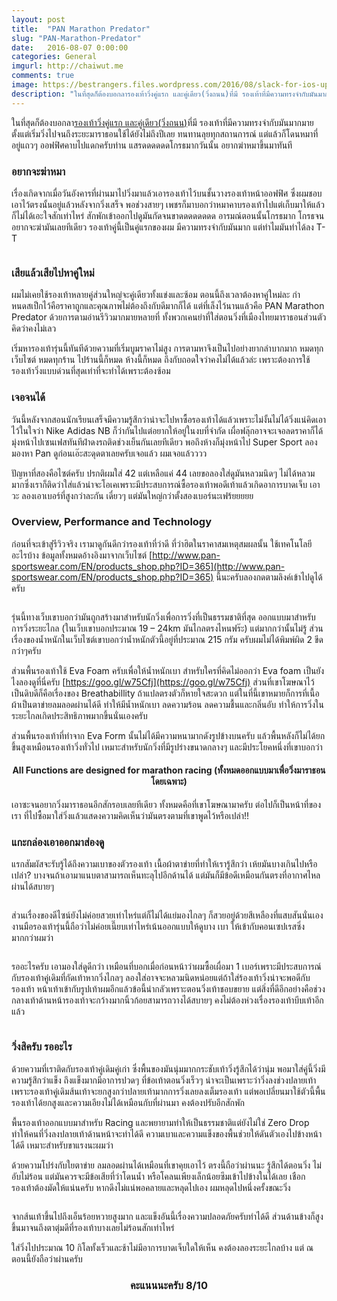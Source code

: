 ```yaml
---
layout: post
title:  "PAN Marathon Predator"
slug: "PAN-Marathon-Predator"
date:   2016-08-07 0:00:00
categories: General
imgurl: http://chaiwut.me
comments: true
image: https://bestrangers.files.wordpress.com/2016/08/slack-for-ios-upload-6.jpg
description: "ในที่สุดก็ต้องบอกลารองเท้าวิ่งคู่แรก และคู่เดียว(วิ่งถนน)ที่มี รองเท้าที่มีความทรงจำกับมันมากมาย ตั้งแต่เริ่มวิ่งไปจนถึงระยะมาราธอนใช้ได้ยังไม่ถึงปีเลย ทนทานลุยทุกสถานการณ์  แต่แล้วก็โดนหมาที่อยู่แถวๆ ออฟฟิศคาบไปแดกครับท่าน แสรดดดดดดโกรธมากวันนั้น อยากฆ่าหมาขึ้นมาทันที"
---
```

ในที่สุดก็ต้องบอกลา[รองเท้าวิ่งคู่แรก และคู่เดียว(วิ่งถนน)](https://bestrangers.wordpress.com/2016/02/04/newbalance-890-v5/)ที่มี รองเท้าที่มีความทรงจำกับมันมากมาย ตั้งแต่เริ่มวิ่งไปจนถึงระยะมาราธอนใช้ได้ยังไม่ถึงปีเลย ทนทานลุยทุกสถานการณ์  แต่แล้วก็โดนหมาที่อยู่แถวๆ ออฟฟิศคาบไปแดกครับท่าน แสรดดดดดดโกรธมากวันนั้น อยากฆ่าหมาขึ้นมาทันที

### อยากจะฆ่าหมา

เรื่องเกิดจากเมื่อวันอังคารที่ผ่านมาไปวิ่งมาแล้วเอารองเท้าไว้บนชั้นวางรองเท้าหน้าออฟฟิศ ซึ่งผมชอบเอาไว้ตรงนั้นอยู่แล้วหลังจากวิ่งเสร็จ พอช่วงสายๆ เพชรก็มาบอกว่าหมาคาบรองเท้าไปแต่เก็บมาให้แล้วก็ไม่ได้เอะใจสักเท่าไหร่ สักพักเข้าออกไปดูมันกัดจนขาดดดดดดดด อารมณ์ตอนนั้นโกรธมาก โกรธจนอยากจะฆ่ามันเลยทีเดียว รองเท้าคู่นี้เป็นคู่แรกของผม มีความทรงจำกับมันมาก แต่ทำไมมันทำได้ลง T-T

<center><img src="https://bestrangers.files.wordpress.com/2016/08/slack-for-ios-upload-4.jpg?w=736" alt=""></center>

### เสียแล้วเสียไปหาคู่ใหม่

ผมไม่เคยใช้รองเท้าหลายคู่ส่วนใหญ่จะคู่เดียวทั้งแข่งและซ้อม ตอนนี้ถึงเวลาต้องหาคู่ใหม่ละ กำหนดสเป็กไว้คือราคาถูกและคุณภาพไม่ต้องถึงกับดีมากก็ได้ แต่ที่เล็งไว้นานแล้วคือ PAN Marathon Predator ด้วยการตามอ่านรีวิวมากมายหลายที่ ทั้งพวกเคนย่าที่ใส่ตอนวิ่งที่เมืองไทยมาราธอนส่วนตัวคิดว่าคงไม่เลว

เริ่มหารองเท้ารุ่นนี้ทันทีด้วยความที่เริ่มบูมราคาไม่สูง การตามหาจึงเป็นไปอย่างยากลำบากมาก หมดทุกเว็บไซต์ หมดทุกร้าน ไปร้านนี้ก็หมด ห้างนี้ก็หมด ถึงกับถอดใจว่าคงไม่ได้แล้วล่ะ เพราะต้องการใช้รองเท้าวิ่งแบบด่วนที่สุดเท่าที่จะทำได้เพราะต้องซ้อม

### เจอจนได้

วันนี้หลังจากสอนนักเรียนเสร็จมีความรู้สึกว่าน่าจะไปหาซื้อรองเท้าได้แล้วเพราะไม่งั้นไม่ได้วิ่งแน่คิดเอาไว้ในใจว่า Nike Adidas NB ก็ว่ากันไปแต่อยากให้อยู่ในงบที่จำกัด เผื่อฟลุ๊กอาจจะเจอลดราคาก็ได้ มุ่งหน้าไปเซนเฟสทันทีฝ่าดงรถติดช่วงเย็นกันเลยทีเดียว พอถึงห้างก็มุ่งหน้าไป Super Sport ลองมองหา Pan ดูก่อนเอ๊ะสะดุดตาเลยครับเจอแล้ว ผมเจอแล้วววว

ปัญหาที่สองคือไซต์ครับ ปรกติผมใส่ 42 แต่เหลือแค่ 44 เลยขอลองใส่ดูมันหลวมนิดๆ ไม่ได้หลวมมากซึ่งเราก็ติดว่าใส่แล้วน่าจะโอเคเพราะมีประสบการณ์ซื้อรองเท้าพอดีเท้าแล้วเกิดอาการบาดเจ็บ เอาวะ ลองเอาเบอร์ที่สูงกว่าละกัน เดี๋ยวๆ แต่มันใหญ่กว่าตั้งสองเบอร์นะเฟร้ยยยยย

### Overview, Performance and Technology

ก่อนที่จะเข้าสู่รีวิวจริง เรามาดูกันดีกว่ารองเท้าที่ว่าดี ที่ว่าฮิตในราคาสมเหตุสมผลนั้น ใช้เทคโนโลยีอะไรบ้าง ข้อมูลทั้งหมดอ้างอิงมาจากเว็บไซต์ [http://www.pan-sportswear.com/EN/products_shop.php?ID=365](http://www.pan-sportswear.com/EN/products_shop.php?ID=365) นี้นะครับลองกดตามลิงค์เข้าไปดูได้ครับ

<center><img src="https://bestrangers.files.wordpress.com/2016/08/photo2012-21-255820be2c2042032200520pm.jpg?w=736" alt=""></center>

รุ่นนี้ทางเว็บเขาบอกว่ามันถูกสร้างมาสำหรับนักวิ่งเพื่อการวิ่งที่เป็นธรรมชาติที่สุด ออกแบบมาสำหรับการวิ่งระยะไกล (ในเว็บเขาบอกประมาณ 19 – 24km มันไกลตรงไหนฟร๊ะ) แต่มากกว่านั้นไม่รู้ ส่วนเรื่องของน้ำหนักในเว็บไซต์เขาบอกว่าน้ำหนักตัวนี้อยู่ที่ประมาณ 215 กรัม ครับผมไม่ได้พิมพ์ผิด 2 ขีดกว่าๆครับ

ส่วนพื้นรองเท้าใช้ Eva Foam ครับเพื่อให้น้ำหนักเบา สำหรับใครที่คิดไม่ออกว่า Eva foam เป็นยังไงลองดูที่นี่ครับ [https://goo.gl/w75Cfj](https://goo.gl/w75Cfj) ส่วนที่เขาโฆษณาไว้เป็นดิบดีก็คือเรื่องของ Breathabillity ถ้าแปลตรงตัวก็หายใจสะดวก แต่ในที่นี้เขาหมายก็การที่เนื้อผ้าเป็นตาข่ายลมลอดผ่านได้ดี ทำให้มีน้ำหนักเบา ลดความร้อน ลดความชื้นและกลิ่นอับ ทำให้การวิ่งในระยะไกลเกิดประสิทธิภาพมากขึ้นนั่นเองครับ

ส่วนพื้นรองเท้าที่ทำจาก Eva Form นั้นไม่ได้มีความหนามากดังรูปข้างบนครับ แล้วพื้นหลังก็ไม่ได้ยกขึ้นสูงเหมือนรองเท้าวิ่งทั่วไป เหมาะสำหรับนักวิ่งที่มีรูปร่างขนาดกลางๆ และมีประโยคหนึ่งที่เขาบอกว่า

<center>
	<h4>All Functions are designed for marathon racing (ทั้งหมดออกแบบมาเพื่อวิ่งมาราธอนโดยเฉพาะ)</h4>
</center>

เอาซะจนอยากวิ่งมาราธอนอีกสักรอบเลยทีเดียว ทั้งหมดคือที่เขาโฆษณามาครับ ต่อไปก็เป็นหน้าที่ของเรา ที่ไปซื้อมาใส่วิ่งแล้วแสดงความคิดเห็นว่ามันตรงตามที่เขาพูดไว้หรือเปล่า!!

### แกะกล่องเอาออกมาส่องดู

แรกสัมผัสจะรับรู้ได้ถึงความเบาของตัวรองเท้า เนื้อผ้าตาข่ายที่ทำให้เรารู้สึกว่า เห้ยมันบางเกินไปหรือเปล่า? บางจนถ้าเอามาแนบตาสามารถเห็นทะลุไปอีกด้านได้ แต่มันก็มีข้อดีเหมือนกันตรงที่อากาศไหลผ่านได้สบายๆ

<center><img src="https://bestrangers.files.wordpress.com/2016/08/13936554_1338685066161045_2011859832_n.jpg" alt=""></center>

ส่วนเรื่องของดีไซน์ยังไม่ค่อยสวยเท่าไหร่แต่ก็ไม่ได้แย่มองไกลๆ ก็สวยอยู่ด้วยสีเหลืองที่แสบสันนั่นเอง งานมือรองเท้ารุ่นนี้ถือว่าไม่ค่อยเนี๊ยบเท่าไหร่เน้นออกแบบให้ดูบาง เบา ให้เข้ากับคอนเซปเรสซิ่งมากกว่าผมว่า

<center><img src="https://bestrangers.files.wordpress.com/2016/08/13933034_1338748276154724_1729267317_n.jpg" alt=""></center>

รออะไรครับ เอามองใส่ดูดีกว่า เหมือนที่บอกเมื่อก่อนหน้าว่าผมซื้อเผื่อมา 1 เบอร์เพราะมีประสบการณ์กับรองเท้าคู่เดิมที่กัดเท้าหากวิ่งไกลๆ ลองใส่อาจจะหลวมนิดหน่อยแต่ถ้าใส่ร้องเท้าวิ่งน่าจะพอดีกับรองเท้า หน้าเท้าเข้ากับรูปเท้าผมอีกแล้วข้อนี้น่ากลัวเพราะตอนวิ่งเท้าชอบขยาย แต่สิ่งที่ดีอีกอย่างคือช่วงกลางเท้าด้านหน้ารองเท้าจะกว้างมากนิ้วก้อยสามารถวางได้สบายๆ คงไม่ต้องห่วงเรื่องรองเท้าบีบเท้าอีกแล้ว

<center><img src="https://bestrangers.files.wordpress.com/2016/08/13936647_1338685056161046_37068596_n.jpg" alt=""></center>

### วิ่งสิครับ รออะไร

ด้วยความที่เราติดกับรองเท้าคู่เดิมคู่เก่า ซึ่งพื้นของมันนุ่มมากกระชับเท้าวิ่งรู้สึกได้ว่านุ่ม พอมาใส่คู่นี้วิ่งมีความรู้สึกว่าแข็ง ถึงแข็งมากมีอาการปวดๆ ที่ข้อเท้าตอนวิ่งเร็วๆ น่าจะเป็นเพราะว่าวิ่งลงช่วงปลายเท้า เพราะรองเท้าคู่เดิมส้นเท้าจะยกสูงกว่าปลายเท้ามากการวิ่งเลยลงเต็มรองเท้า แต่พอเปลี่ยนมาใช้ตัวนี้พื้นรองเท้าได้ยกสูงและความเอียงไม่ได้เหมือนกับที่ผ่านมา คงต้องปรับอีกสักพัก

พื้นรองเท้าออกแบบมาสำหรับ Racing และพยายามทำให้เป็นธรรมชาติแต่ยังไม่ใช่ Zero Drop ทำให้คนที่วิ่งลงปลายเท้าด้านหน้าจะทำได้ดี ความเบาและความแข็งของพื้นช่วยให้ดันตัวเองไปข้างหน้าได้ดี เหมาะสำหรับขาแรงนะผมว่า

ด้วยความโปร่งกับใยตาข่าย ลมลอดผ่านได้เหมือนที่เขาคุยเอาไว้ ตรงนี้ถือว่าผ่านนะ รู้สึกได้ตอนวิ่ง ไม่อับไม่ร้อน แต่มันควรจะมีข้อเสียที่ว่าโดนน้ำ หรือโคลนเพียงเล็กน้อยซึมเข้าไปข้างในได้เลย เชือกรองเท้าต้องมัดให้แน่นครับ หากดึงไม่แน่พอคลายและหลุดไปเอง ผมหลุดไปหนึ่งครั้งขณะวิ่ง

<center><img src="https://bestrangers.files.wordpress.com/2016/08/pic4-365.jpg?w=736" alt=""></center>

จากส้นเท้าขึ้นไปถึงเอ็นร้อยหวายสูงมาก และแข็งอันนี้เรื่องความปลอดภัยครับทำได้ดี ส่วนด้านข้างก็สูงขึ้นมาจนถึงตาตุ่มดีที่รองเท้าบางเลยไม่ร้อนสักเท่าไหร่

ใส่วิ่งไปประมาณ 10 กิโลทั้งเร็วและช้าไม่มีอาการบาดเจ็บใดให้เห็น คงต้องลองระยะไกลบ้าง แต่ ณ ตอนนี้ยังถือว่าผ่านครับ

<center>
	<h3>คะแนนนะครับ 8/10</h3>
</center>

<center><img src="https://bestrangers.files.wordpress.com/2016/08/file2012-22-255820be2c2022004200120pm.jpeg?w=736" alt=""></center>